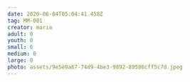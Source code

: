 ```yaml
---
date: 2020-06-04T05:04:41.458Z
tag: MM-001
creator: maria
adult: 0
youth: 0
small: 6
medium: 0
large: 0
photo: assets/9e5e9a67-74d9-4be3-9892-89586cff5c7d.jpeg
---
```

